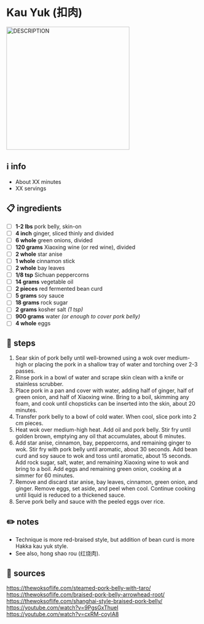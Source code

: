 # Kau Yuk (扣肉)  
<img src="URL" alt="DESCRIPTION" width="320"/>  

## ℹ️ info  
* About XX minutes  
* XX servings  

## 📋 ingredients  
- [ ] **1-2	lbs**	pork belly, skin-on
- [ ] **4	inch**	ginger, sliced thinly and divided
- [ ] **6	whole**	green onions, divided
- [ ] **120	grams**	Xiaoxing wine (or red wine), divided
- [ ] **2	whole**	star anise
- [ ] **1	whole**	cinnamon stick
- [ ] **2	whole**	bay leaves
- [ ] **1/8	tsp**	Sichuan peppercorns
- [ ] **14	grams**	vegetable oil
- [ ] **2	pieces**	red fermented bean curd
- [ ] **5	grams**	soy sauce
- [ ] **18	grams**	rock sugar
- [ ] **2	grams**	kosher salt *(1 tsp)*
- [ ] **900	grams**	water *(or enough to cover pork belly)*
- [ ] **4	whole**	eggs

## 🔪 steps  
1. Sear skin of pork belly until well-browned using a wok over medium-high or placing the pork in a shallow tray of water and torching over 2-3 passes.
2. Rinse pork in a bowl of water and scrape skin clean with a knife or stainless scrubber.
3. Place pork in a pan and cover with water, adding half of ginger, half of green onion, and half of Xiaoxing wine. Bring to a boil, skimming any foam, and cook until chopsticks can be inserted into the skin, about 20 minutes.
4. Transfer pork belly to a bowl of cold water. When cool, slice pork into 2 cm pieces.
5. Heat wok over medium-high heat. Add oil and pork belly. Stir fry until golden brown, emptying any oil that accumulates, about 6 minutes.
6. Add star anise, cinnamon, bay, peppercorns, and remaining ginger to wok. Stir fry with pork belly until aromatic, about 30 seconds. Add bean curd and soy sauce to wok and toss until aromatic, about 15 seconds. Add rock sugar, salt, water, and remaining Xiaoxing wine to wok and bring to a boil. Add eggs and remaining green onion, cooking at a simmer for 60 minutes.
7. Remove and discard star anise, bay leaves, cinnamon, green onion, and ginger. Remove eggs, set aside, and peel when cool. Continue cooking until liquid is reduced to a thickened sauce.
8. Serve pork belly and sauce with the peeled eggs over rice.

## ✏️ notes  
* Technique is more red-braised style, but addition of bean curd is more Hakka kau yuk style.
* See also, hong shao rou (红烧肉).

## 🔗 sources  
https://thewoksoflife.com/steamed-pork-belly-with-taro/  
https://thewoksoflife.com/braised-pork-belly-arrowhead-root/  
https://thewoksoflife.com/shanghai-style-braised-pork-belly/  
https://youtube.com/watch?v=9PgsGxThueI  
https://youtube.com/watch?v=cxRM-coyIA8  
